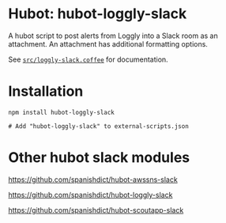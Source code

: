 # Hubot: hubot-loggly-slack

A hubot script to post alerts from Loggly into a Slack room as an attachment.
An attachment has additional formatting options.

See [`src/loggly-slack.coffee`](src/loggly-slack.coffee) for documentation.

# Installation

    npm install hubot-loggly-slack

    # Add "hubot-loggly-slack" to external-scripts.json

# Other hubot slack modules

https://github.com/spanishdict/hubot-awssns-slack

https://github.com/spanishdict/hubot-loggly-slack

https://github.com/spanishdict/hubot-scoutapp-slack
